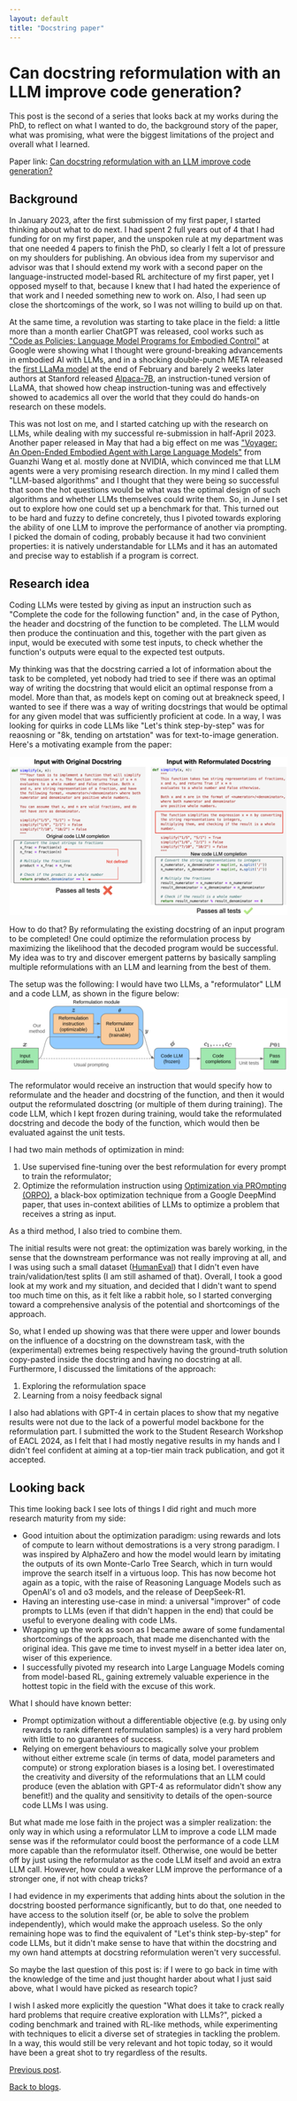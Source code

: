 ```yaml
---
layout: default
title: "Docstring paper"
---
```

# Can docstring reformulation with an LLM improve code generation?

This post is the second of a series that looks back at my works during the PhD, to reflect on what I wanted to do, the background story of the paper, what was promising, what were the biggest limitations of the project and overall what I learned.

Paper link: [Can docstring reformulation with an LLM improve code generation?](https://aclanthology.org/2024.eacl-srw.24/)

## Background 

In January 2023, after the first submission of my first paper, I started thinking about what to do next. I had spent 2 full years out of 4 that I had funding for on my first paper, and the unspoken rule at my department was that one needed 4 papers to finish the PhD, so clearly I felt a lot of pressure on my shoulders for publishing. An obvious idea from my supervisor and advisor was that I should extend my work with a second paper on the language-instructed model-based RL architecture of my first paper, yet I opposed myself to that, because I knew that I had hated the experience of that work and I needed something new to work on. Also, I had seen up close the shortcomings of the work, so I was not willing to build up on that. 

At the same time, a revolution was starting to take place in the field: a little more than a month earlier ChatGPT was released, cool works such as ["Code as Policies: Language Model Programs for Embodied Control"](https://arxiv.org/abs/2209.07753) at Google were showing what I thought were ground-breaking advancements in embodied AI with LLMs, and in a shocking double-punch META released the [first LLaMa model](https://arxiv.org/abs/2302.13971) at the end of February and barely 2 weeks later authors at Stanford released [Alpaca-7B](https://crfm.stanford.edu/2023/03/13/alpaca.html), an instruction-tuned version of LLaMA, that showed how cheap instruction-tuning was and effectively showed to academics all over the world that they could do hands-on research on these models. 

This was not lost on me, and I started catching up with the research on LLMs, while dealing with my successful re-submission in half-April 2023. Another paper released in May that had a big effect on me was ["Voyager: An Open-Ended Embodied Agent with Large Language Models"](https://arxiv.org/abs/2305.16291) from Guanzhi Wang et al. mostly done at NVIDIA, which convinced me that LLM agents were a very promising research direction. In my mind I called them "LLM-based algorithms" and I thought that they were being so successful that soon the hot questions would be what was the optimal design of such algorithms and whether LLMs themselves could write them. So, in June I set out to explore how one could set up a benchmark for that. This turned out to be hard and fuzzy to define concretely, thus I pivoted towards exploring the ability of one LLM to improve the performance of another via prompting. I picked the domain of coding, probably because it had two convinient properties: it is natively understandable for LLMs and it has an automated and precise way to establish if a program is correct.

## Research idea

Coding LLMs were tested by giving as input an instruction such as "Complete the code for the following function" and, in the case of Python, the header and docstring of the function to be completed. The LLM would then produce the continuation and this, together with the part given as input, would be executed with some test inputs, to check whether the function's outputs were equal to the expected test outputs. 

My thinking was that the docstring carried a lot of information about the task to be completed, yet nobody had tried to see if there was an optimal way of writing the docstring that would elicit an optimal response from a model. More than that, as models kept on coming out at breakneck speed, I wanted to see if there was a way of writing docstrings that would be optimal for any given model that was sufficiently proficient at code. In a way, I was looking for quirks in code LLMs like "Let's think step-by-step" was for reaosning or "8k, tending on artstation" was for text-to-image generation. Here's a motivating example from the paper:

![MotivatingExample](/assets/img/docstring/MotivatingExample.png)

How to do that? By reformulating the existing docstring of an input program to be completed! One could optimize the reformulation process by maximizing the likelihood that the decoded program would be successful. My idea was to try and discover emergent patterns by basically sampling multiple reformulations with an LLM and learning from the best of them.

The setup was the following: I would have two LLMs, a "reformulator" LLM and a code LLM, as shown in the figure below:
![Overview](/assets/img/docstring/Overview.png)

The reformulator would receive an instruction that would specify how to reformulate and the header and docstring of the function, and then it would output the reformulated dosctring (or multiple of them during training). The code LLM, which I kept frozen during training, would take the reformulated docstring and decode the body of the function, which would then be evaluated against the unit tests. 

I had two main methods of optimization in mind:
1. Use supervised fine-tuning over the best reformulation for every prompt to train the reformulator;
2. Optimize the reformulation instruction using [Optimization via PROmpting (ORPO)](https://arxiv.org/abs/2309.03409), a black-box optimization technique from a Google DeepMind paper, that uses in-context abilities of LLMs to optimize a problem that receives a string as input.

As a third method, I also tried to combine them. 

The initial results were not great: the optimization was barely working, in the sense that the downstream performance was not really improving at all, and I was using such a small dataset ([HumanEval](https://github.com/openai/human-eval)) that I didn't even have train/validation/test splits (I am still ashamed of that). Overall, I took a good look at my work and my situation, and decided that I didn't want to spend too much time on this, as it felt like a rabbit hole, so I started converging toward a comprehensive analysis of the potential and shortcomings of the approach.

So, what I ended up showing was that there were upper and lower bounds on the influence of a docstring on the downstream task, with the (experimental) extremes being respectively having the ground-truth solution copy-pasted inside the docstring and having no docstring at all.
Furthermore, I discussed the limitations of the approach:
1. Exploring the reformulation space
2. Learning from a noisy feedback signal

I also had ablations with GPT-4 in certain places to show that my negative results were not due to the lack of a powerful model backbone for the reformulation part. I submitted the work to the Student Research Workshop of EACL 2024, as I felt that I had mostly negative results in my hands and I didn't feel confident at aiming at a top-tier main track publication, and got it accepted.

## Looking back

This time looking back I see lots of things I did right and much more research maturity from my side:
- Good intuition about the optimization paradigm: using rewards and lots of compute to learn without demostrations is a very strong paradigm. I was inspired by AlphaZero and how the model would learn by imitating the outputs of its own Monte-Carlo Tree Search, which in turn would improve the search itself in a virtuous loop. This has now become hot again as a topic, with the raise of Reasoning Language Models such as OpenAI's o1 and o3 models, and the release of DeepSeek-R1.
- Having an interesting use-case in mind: a universal "improver" of code prompts to LLMs (even if that didn't happen in the end) that could be useful to everyone dealing with code LMs.
- Wrapping up the work as soon as I became aware of some fundamental shortcomings of the approach, that made me disenchanted with the original idea. This gave me time to invest myself in a better idea later on, wiser of this experience.
- I successfully pivoted my research into Large Language Models coming from model-based RL, gaining extremely valuable experience in the hottest topic in the field with the excuse of this work.

What I should have known better:
- Prompt optimization without a differentiable objective (e.g. by using only rewards to rank different reformulation samples) is a very hard problem with little to no guarantees of success.
- Relying on emergent behaviours to magically solve your problem without either extreme scale (in terms of data, model parameters and compute) or strong exploration biases is a losing bet. I overestimated the creativity and diversity of the reformulations that an LLM could produce (even the ablation with GPT-4 as reformulator didn't show any benefit!) and the quality and sensitivity to details of the open-source code LLMs I was using. 

But what made me lose faith in the project was a simpler realization: the only way in which using a reformulator LLM to improve a code LLM made sense was if the reformulator could boost the performance of a code LLM more capable than the reformulator itself. Otherwise, one would be better off by just using the reformulator as the code LLM itself and avoid an extra LLM call. However, how could a weaker LLM improve the performance of a stronger one, if not with cheap tricks? 

I had evidence in my experiments that adding hints about the solution in the docstring boosted performance significantly, but to do that, one needed to have access to the solution itself (or, be able to solve the problem independently), which would make the approach useless. So the only remaining hope was to find the equivalent of "Let's think step-by-step" for code LLMs, but it didn't make sense to have that within the docstring and my own hand attempts at docstring reformulation weren't very successful.

So maybe the last question of this post is: if I were to go back in time with the knowledge of the time and just thought harder about what I just said above, what I would have picked as research topic?

I wish I asked more explicitly the question "What does it take to crack really hard problems that require creative exploration with LLMs?", picked a coding benchmark and trained with RL-like methods, while experimenting with techniques to elicit a diverse set of strategies in tackling the problem. In a way, this would still be very relevant and hot topic today, so it would have been a great shot to try regardless of the results.

[Previous post](reader.md). 

[Back to blogs](../blog.md).